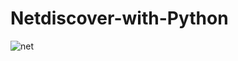# Netdiscover-with-Python

![net](https://github.com/xsinemgunesx/Netdiscover-with-Python/assets/104680332/3a67ef67-4797-49d4-a6b5-eb45627b42db)
